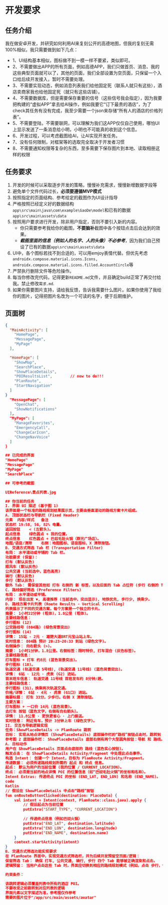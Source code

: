 
# 开发要求
## 任务介绍
我在做安卓开发，并研究如何利用AI来复刻公开的高德地图，但我的复刻无需100%相似，我只需要做到如下几点：
- 1、UI结构基本相似，图标做不到一模一样不要紧，类似即可。
- 2、不需要做出APP的所有页面，例如高德APP，我们只做首页、消息、我的这些典型页面就可以了，其他的页面，我们全部设置为空页面，只保留一个入口给后续开发接入，暂时不需要处理。
- 3、不需要实现动态，例如消息列表我们给他固定死（联系人就只有这些），酒店卖商家我也给他固定死（就只有这些店铺）。
- 4、不需要数据库，但是需要保存重要的信号（这些信号我会指定），因为我要把构建的“虚拟APP”拿去给AI操作，例如我要它“订下最贵的酒店”，为了check其任务有没有完成，我至少需要一个json来存储“所有人的酒店的价格列表”。
- 5、不需要登陆，不需要联网，可以理解为我们这APP仅仅自己使用，哪怕UI上显示发送了一条消息给小明，小明也不可能真的收到这个信息。
- 6、开发过程，可以考虑截图给AI，让AI实现开发任务。
- 7、没有任何限制，对框架等的选取完全取决于开发者习惯
- 8、不需要通知权限等复杂的东西，至多需要下保存图片到本地、读取相册这样的权限

## 任务要求
1. 开发的时候可以采取逐步开发的策略，慢慢补充需求，慢慢新增数据字段等
2. 避免单个文件代码过长，**必须要遵循MVP模式**
3. 按照指定的页面结构、参考给定的截图作为UI设计指导
4. 严格按照已经定义好的数据结构`app\src\main\java\com\example\GaoDe\model`和已有的数据`app\src\main\assets\data`
5. 按照用户要求进行开发，除非用户指定，否则不要引入新的内容。
    - 你只需要参考我给你的截图，**不要脑补**截图中各个按钮点击后会达到的效果。
    - ***截图里面的信息（例如人的名字、人的头像）不必参考***，因为我们自己预设了已有的数据`app\src\main\assets\data`
6. UI中，各个图标若找不到合适的，可以用emjoy表情代替。但优先考虑`androidx.compose.material.icons.Icons, androidx.compose.material.icons.filled.AccountCircle`等
7. 严禁执行删除文件等危险操作。
8. 每当你修改完代码，记得更新`README.md`文件，并且确定build正常了再交付给我。禁止修改`需求.md`.
9. 如果你需要图片支持，请给我反馈，告诉我需要什么图片。如果你使用了我给你的图片，记得把图片名改为一个可读的名字，便于后期维护。

## 页面树
```json
{
  "MainActivity": [
    "HomePage",
    "MessagePage",
    "MyPage"
  ],

  "HomePage": [
    "ShowMap",
    "SearchPlace",
    "ShowPlaceDetails",   
    "POIResultsList",        // now to do!!!
    "PlanRoute",
    "StartNavigation"
  ]
}
  "MessagePage": [
    "OpenChat",
    "ShowNotifications"
  ],
  "MyPage": [
    "ManageFavorites",
    "EmergencyCall",
    "ChangeCarIcon",
    "ChangeNavVoice"
  ]
}

## 已完成的界面
"HomePage"
"MessagePage"
"MyPage"
"SearchPlace"

## 可参考的截图

UIReference\景点列表.jpg

## 你当前的任务
I. 界面 UI 描述 (基于图 1)
该界面是一个标准的路线规划结果展示页，主要由垂直滚动的路线方案卡片组成。
A. 顶部状态栏与导航栏 (Fixed Header)
元素	内容/样式	备注
状态栏	19:58, 5G, 82% 电量。	
返回按钮	< (左箭头)。	
起点信息	绿色圆点 + 我的位置。	
终点信息	红色圆点 + 巴奴毛肚火锅（群光广场店）。	
地图/语音/清除	右侧：地图图标、语音图标、X 清除按钮。	
B. 交通方式筛选 Tab 栏 (Transportation Filter)
布局： 水平滚动或平铺的 Tab 栏。
功能要求 (保留)：
打车 (默认灰色)
顺风车 (默认灰色)
公共交通 (当前选中，蓝色高亮)
骑行 (默认灰色)
步行 (默认灰色)
额外 Tab： 需保留其他如 打车 右侧的 新 标签，以及后面的 Tab 占位符 (步行 右侧的 Tab 字体较小，可能是 换乘少 或其他筛选)。
C. 路线偏好筛选 (Preference Filters)
布局： 水平滚动或平铺。
内容： 现在出发 ▼, 高德推荐 (当前选中，突出显示), 地铁优先, 步行少, 换乘少。
D. 路线方案卡片列表 (Route Results - Vertical Scrolling)
列表展示了不同的交通方案，每个方案是一个独立的卡片。
摘要： 1小时22分钟 (粗体)，1.8公里 (粗体)。
主要线路信息：
步行图标 (12)
公交路线号 (804路) (绿色背景突出)
步行图标 (14)
详情： 15站 · 2元 · 雄楚大道BRT元宝山站上车。
实时信息： 804路 预计 20:23~20:33 到站 (绿色文字)。
右侧操作： 向右箭头 (>)。
摘要： 1小时1分钟，1.8公里。右侧标签：限时特价, 打车混合 (灰色标签)。
主要线路信息：
打车图标 + 打车 约8元 (蓝色背景突出)。
步行图标 (10)。
轨道交通 (轨道交通 5号线), (轨道交通 11号线) (蓝色背景突出)。
详情： 6站 · 12元 · 虎泉 (G2) 进站。
首末班车信息： 轨道交通 11号线 首班发车约 8分钟/趟。
主要线路信息：
步行图标 (31)，换乘两次轨道交通。
价格/详情： 6站 · 4元 · 虎泉 (G1口) 进站。
摘要标题： 打车 33分，少步行。右侧 X 清除按钮。
主要方案：
打车图标 + 一口价 14元 (蓝色背景)。
去打车 按钮（蓝色文字，右侧有向右箭头）。
详情： 11.8公里 · 更快更省心 · 上门接送。
实时信息： 附近有车，预计 3分钟上车 (绿色文字)。
II. 交互与导航逻辑实现
任务：ShowPlaceDetails -> PlanRoute 跳转
目标： 实现从地点详情页 (ShowPlaceDetails) 底部操作栏的“路线”按钮点击时，跳转到 PlanRoute 界面。
参考图 2 底部操作栏： ShowPlaceDetails 底部右侧有两个大型圆角按钮：导航 和 路线。
A. 目标动作
用户在 ShowPlaceDetails 页面点击底部的 路线 (蓝色实心按钮)。
触发点击： 在 ShowPlaceDetails Activity/Fragment 中处理此点击事件。
构造 Intent： 创建一个 Intent，目标为 PlanRoute Activity/Fragment。
传递数据： 必须传递路线规划所需的 起点 和 终点 信息。
起点： 默认为用户的当前位置 (我的位置 / CURRENT_LOCATION)。
终点： 必须是当前的地点详情 POI 的位置信息（如“巴奴毛肚火锅”的坐标和名称）。
Intent Extras: 传递终点 POI 的坐标 (END_LAT, END_LON) 和名称 (END_NAME)。
code
Kotlin
// 假设在 ShowPlaceDetails 中点击“路线”按钮
fun onRouteButtonClicked(destination: PlaceData) {
    val intent = Intent(context, PlanRoute::class.java).apply {
        // 假设起点为当前位置
        putExtra("START_TYPE", "CURRENT_LOCATION")
        
        // 传递终点信息（例如巴奴火锅）
        putExtra("END_LAT", destination.latitude)
        putExtra("END_LON", destination.longitude)
        putExtra("END_NAME", destination.name)
    }
    context.startActivity(intent)
}
B. 交通方式筛选功能实现要求
在 PlanRoute 界面中，实现交通方式筛选栏，并为后续开发预留空页面/逻辑：
保留筛选 Tab： 确保 打车, 公共交通, 骑行, 步行 四个 Tab 能够被正确渲染和点击。
逻辑预留： 当用户点击这些 Tab 时，界面应切换到相应的路线规划模式（例如，点击 步行，切换到底部只显示步行方案的列表）。当前仅需实现 UI 和点击回调，后续开发时将填充每种模式下的具体路线计算逻辑。

约束条件：

该跳转逻辑必须覆盖列表中所有的酒店 POI。
不要改变之前跳转到对应列表的逻辑
界面元素以文字描述为准，参考图仅作参考
需要的图片位于"/app/src/main/assets/avatar"